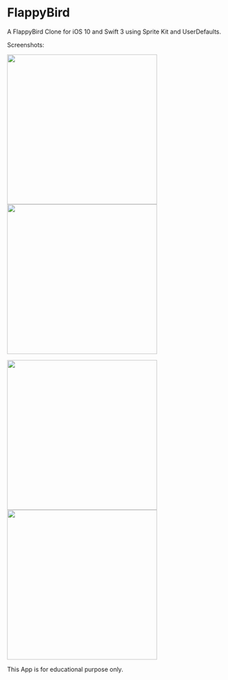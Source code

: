 # FlappyBird
A FlappyBird Clone for iOS 10 and Swift 3 using Sprite Kit and UserDefaults.

Screenshots:
<p align="left">
  <img src="https://cloud.githubusercontent.com/assets/20715639/19026881/094a0db8-8966-11e6-937e-ffb8e5bc08d3.PNG" width="350"/>
  <img src="https://cloud.githubusercontent.com/assets/20715639/19026886/0fd4a152-8966-11e6-8571-40be18e14647.PNG" width="350"/>
</p>
<p align="left">
  <img src="https://cloud.githubusercontent.com/assets/20715639/19026893/16277142-8966-11e6-977f-95af71b55121.PNG" width="350"/>
  <img src="https://cloud.githubusercontent.com/assets/20715639/19026891/122d0dfe-8966-11e6-9dbb-0924844f8b81.PNG" width="350"/>
</p>

This App is for educational purpose only.
